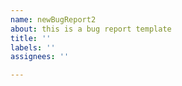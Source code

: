 ```yaml
---
name: newBugReport2
about: this is a bug report template
title: ''
labels: ''
assignees: ''

---
```



